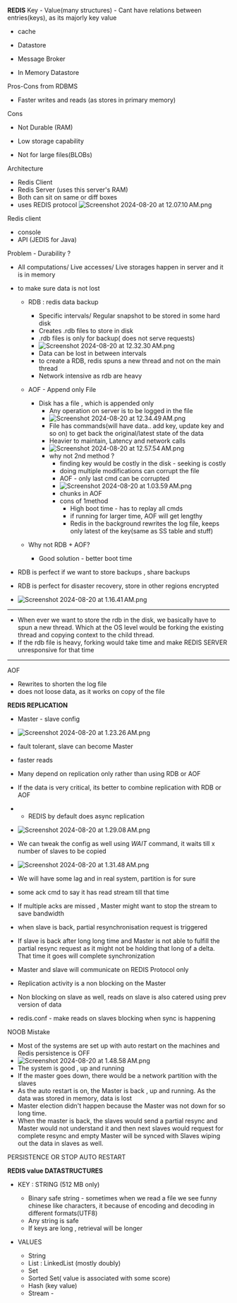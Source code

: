 **REDIS**
Key - Value(many structures)
    - Cant have relations between entries(keys), as its majorly key value
- cache
- Datastore
- Message Broker

- In Memory Datastore

Pros-Cons from RDBMS 
- Faster writes and reads (as stores in primary memory)


Cons
- Not Durable (RAM)
- Low storage capability

- Not for large files(BLOBs)


Architecture
- Redis Client
- Redis Server (uses this server's RAM)
- Both can sit on same or diff boxes
- uses REDIS protocol
![Screenshot 2024-08-20 at 12.07.10 AM.png](images%2FScreenshot%202024-08-20%20at%2012.07.10%E2%80%AFAM.png)


Redis client
- console
- API (JEDIS for Java)

Problem - Durability ?
- All computations/ Live accesses/ Live storages happen in server and it is in memory
- to make sure data is not lost
  - RDB : redis data backup
    - Specific intervals/ Regular snapshot to be stored in some hard disk
    - Creates .rdb files to store in disk
    - .rdb files is only for backup( does not serve requests)
    - ![Screenshot 2024-08-20 at 12.32.30 AM.png](images%2FScreenshot%202024-08-20%20at%2012.32.30%E2%80%AFAM.png)
    - Data can be lost in between intervals
    - to create a RDB, redis spuns a new thread and not on the main thread
    - Network intensive as rdb are heavy
    
  - AOF - Append only File
    - Disk has a file , which is appended only
      - Any operation on server is to be logged in the file
      - ![Screenshot 2024-08-20 at 12.34.49 AM.png](images%2FScreenshot%202024-08-20%20at%2012.34.49%E2%80%AFAM.png)
      - File has commands(will have data.. add key, update key and so on) to get back the original/latest state of the data
      - Heavier to maintain, Latency and network calls
      - ![Screenshot 2024-08-20 at 12.57.54 AM.png](images%2FScreenshot%202024-08-20%20at%2012.57.54%E2%80%AFAM.png)
      - why not 2nd method ?
        - finding key would be costly in the disk - seeking is costly
        - doing multiple modifications can corrupt the file
        - AOF - only last cmd can be corrupted
        - ![Screenshot 2024-08-20 at 1.03.59 AM.png](images%2FScreenshot%202024-08-20%20at%201.03.59%E2%80%AFAM.png)
        - chunks in AOF
        - cons of 1method
          - High boot time - has to replay all cmds
          - if running for larger time, AOF will get lengthy
          - Redis in the background rewrites the log file, keeps only latest of the key(same as SS table and stuff)
  - Why not RDB + AOF?
    - Good solution - better boot time


- RDB is perfect if we want to store backups , share backups
- RDB is perfect for disaster recovery, store in other regions encrypted
- ![Screenshot 2024-08-20 at 1.16.41 AM.png](images%2FScreenshot%202024-08-20%20at%201.16.41%E2%80%AFAM.png)
*********
- When ever we want to store the rdb in the disk, we basically have to spun a new thread. Which at the OS level would be forking the existing thread and copying context to the child thread. 
- If the rdb file is heavy, forking would take time and make REDIS SERVER unresponsive for that time
*********

AOF
- Rewrites to shorten the log file
- does not loose data, as it works on copy of the file

**REDIS REPLICATION**
- Master - slave config
- ![Screenshot 2024-08-20 at 1.23.26 AM.png](images%2FScreenshot%202024-08-20%20at%201.23.26%E2%80%AFAM.png)
- fault tolerant, slave can become Master
- faster reads

- Many depend on replication only rather than using RDB or AOF
- If the data is very critical, its better to combine replication with RDB or AOF
- * REDIS by default does async replication 
- ![Screenshot 2024-08-20 at 1.29.08 AM.png](images%2FScreenshot%202024-08-20%20at%201.29.08%E2%80%AFAM.png)

- We can tweak the config as well using *WAIT* command, it waits till x number of slaves to be copied
- ![Screenshot 2024-08-20 at 1.31.48 AM.png](images%2FScreenshot%202024-08-20%20at%201.31.48%E2%80%AFAM.png)

- We will have some lag and in real system, partition is for sure
- some ack cmd to say it has read stream till that time
- If multiple acks are missed , Master might want to stop the stream to save bandwidth
- when slave is back, partial resynchronisation request is triggered
- If slave is back after long long time and Master is not able to fulfill the partial resync request as it might not be holding that long of a delta. That time it goes will complete synchronization
- Master and slave will communicate on REDIS Protocol only

- Replication activity is a non blocking on the Master
- Non blocking on slave as well, reads on slave is also catered using prev version of data
- redis.conf - make reads on slaves blocking when sync is happening

NOOB Mistake
- Most of the systems are set up with auto restart on the machines and Redis persistence is OFF
- ![Screenshot 2024-08-20 at 1.48.58 AM.png](images%2FScreenshot%202024-08-20%20at%201.48.58%E2%80%AFAM.png)
- The system is good , up and running
- If the master goes down, there would be a network partition with the slaves
- As the auto restart is on, the Master is back , up and running. As the data was stored in memory, data is lost
- Master election didn't happen because the Master was not down for so long time.
- When the master is back, the slaves would send a partial resync and Master would not understand it and then next slaves would request for complete resync and empty Master will be synced with Slaves wiping out the data in slaves as well.

PERSISTENCE OR STOP AUTO RESTART

**REDIS value DATASTRUCTURES**
- KEY : STRING (512 MB only)
  - Binary safe string - sometimes when we read a file we see funny chinese like characters, it because of encoding and decoding in different formats(UTF8)
  - Any string is safe 
  - If keys are long , retrieval will be longer
  

- VALUES
  - String
  - List : LinkedList (mostly doubly)
  - Set
  - Sorted Set( value is associated with some score)
  - Hash (key value)
  - Stream -
































